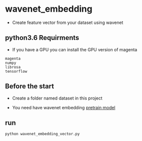 # wavenet_embedding

* Create feature vector from your dataset using wavenet

## python3.6 Requirments
* If you have a GPU you can install the GPU version of magenta
```
magenta
numpy
librosa
tensorflow
```

## Before the start
* Create a folder named dataset in this project

* You need have wavenet embedding [pretrain model](https://github.com/tensorflow/magenta/tree/master/magenta/models/nsynth)

## run

```
python wavenet_embedding_vector.py
```

